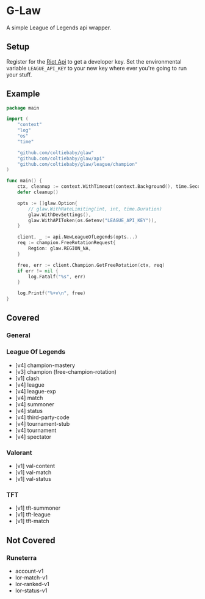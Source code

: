 # G-Law

A simple League of Legends api wrapper.

## Setup

Register for the [Riot Api](https://developer.games.com/) to get a developer key.
Set the environmental variable `LEAGUE_API_KEY` to your new key where ever you're going
to run your stuff.

## Example
```go
package main

import (
	"context"
	"log"
	"os"
	"time"

	"github.com/coltiebaby/glaw"
	"github.com/coltiebaby/glaw/api"
	"github.com/coltiebaby/glaw/league/champion"
)

func main() {
	ctx, cleanup := context.WithTimeout(context.Background(), time.Second*3)
	defer cleanup()

	opts := []glaw.Option{
		// glaw.WithRateLimiting(int, int, time.Duration)
		glaw.WithDevSettings(),
		glaw.WithAPIToken(os.Getenv("LEAGUE_API_KEY")),
	}

	client, _ := api.NewLeagueOfLegends(opts...)
	req := champion.FreeRotationRequest{
		Region: glaw.REGION_NA,
	}

	free, err := client.Champion.GetFreeRotation(ctx, req)
	if err != nil {
		log.Fatalf("%s", err)
	}

	log.Printf("%+v\n", free)
}
```

## Covered

### General

### League Of Legends
- [v4] champion-mastery
- [v3] champion (free-champion-rotation)
- [v1] clash
- [v4] league
- [v4] league-exp
- [v4] match
- [v4] summoner
- [v4] status
- [v4] third-party-code
- [v4] tournament-stub
- [v4] tournament
- [v4] spectator

### Valorant
- [v1] val-content
- [v1] val-match
- [v1] val-status

### TFT
- [v1] tft-summoner
- [v1] tft-league
- [v1] tft-match


## Not Covered

### Runeterra
- account-v1
- lor-match-v1
- lor-ranked-v1
- lor-status-v1
